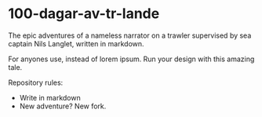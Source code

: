# 100-dagar-av-tr-lande
The epic adventures of a nameless narrator on a trawler supervised by sea captain Nils Langlet, written in markdown.

For anyones use, instead of lorem ipsum. Run your design with this amazing tale. 

Repository rules: 
* Write in markdown
* New adventure? New fork.
